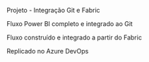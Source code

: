 Projeto - Integração Git e Fabric

Fluxo Power BI completo e integrado ao Git

Fluxo construído e integrado a partir do Fabric

Replicado no Azure DevOps